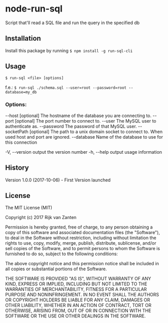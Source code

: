 # node-run-sql
Script that'll read a SQL file and run the query in the specified db

## Installation
Install this package by running `$ npm install -g run-sql-cli`

## Usage
`$ run-sql <file> [options]`

f.e.: `$ run-sql ./schema.sql --user=root --password=root --database=my_db`

### Options:

  --host [optional]        The hostname of the database you are connecting to.
  --port [optional]        The port number to connect to.
  --user <required>        The MySQL user to authenticate as.
  --password <required>    The password of that MySQL user.
  --socketPath [optional]  The path to a unix domain socket to connect to. When used host and port are ignored.
  --database <required>    Name of the database to use for this connection

  -V, --version            output the version number
  -h, --help               output usage information

## History

Version 1.0.0 (2017-10-06) - First Version launched

## License

The MIT License (MIT)

Copyright (c) 2017 Rijk van Zanten

Permission is hereby granted, free of charge, to any person obtaining a copy
of this software and associated documentation files (the "Software"), to deal
in the Software without restriction, including without limitation the rights
to use, copy, modify, merge, publish, distribute, sublicense, and/or sell
copies of the Software, and to permit persons to whom the Software is
furnished to do so, subject to the following conditions:

The above copyright notice and this permission notice shall be included in all
copies or substantial portions of the Software.

THE SOFTWARE IS PROVIDED "AS IS", WITHOUT WARRANTY OF ANY KIND, EXPRESS OR
IMPLIED, INCLUDING BUT NOT LIMITED TO THE WARRANTIES OF MERCHANTABILITY,
FITNESS FOR A PARTICULAR PURPOSE AND NONINFRINGEMENT. IN NO EVENT SHALL THE
AUTHORS OR COPYRIGHT HOLDERS BE LIABLE FOR ANY CLAIM, DAMAGES OR OTHER
LIABILITY, WHETHER IN AN ACTION OF CONTRACT, TORT OR OTHERWISE, ARISING FROM,
OUT OF OR IN CONNECTION WITH THE SOFTWARE OR THE USE OR OTHER DEALINGS IN THE
SOFTWARE.
